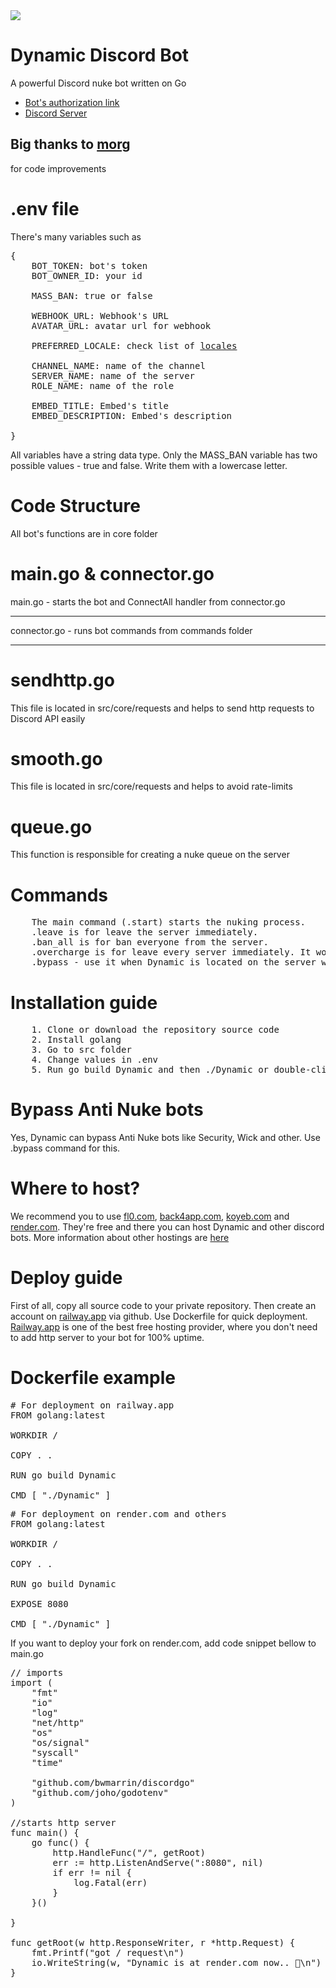 <img src="https://i.imgur.com/Qr2DoEe.jpeg">

# Dynamic Discord Bot
A powerful Discord nuke bot written on Go

   * [Bot's authorization link](https://discord.com/api/oauth2/authorize?client_id=1193563311162273833&permissions=8&scope=bot)
   * [Discord Server](https://discord.gg/kAfuNzeUDx)

## Big thanks to [morg](https://github.com/00-Morg-00)
for code improvements

# .env file
There's many variables such as 

<pre>
{
    BOT_TOKEN: bot's token
    BOT_OWNER_ID: your id
	
    MASS_BAN: true or false

    WEBHOOK_URL: Webhook's URL
    AVATAR_URL: avatar url for webhook

	PREFERRED_LOCALE: check list of <a href="https://discord.com/developers/docs/reference#locales">locales</a>

    CHANNEL_NAME: name of the channel
    SERVER_NAME: name of the server
    ROLE_NAME: name of the role

    EMBED_TITLE: Embed's title
    EMBED_DESCRIPTION: Embed's description

}
</pre>
All variables have a string data type. Only the MASS_BAN variable has two possible values - true and false. Write them with a lowercase letter.

# Code Structure
All bot's functions are in core folder


# main.go & connector.go
main.go - starts the bot and ConnectAll handler from connector.go
<hr>
connector.go - runs bot commands from commands folder
<hr>

# sendhttp.go
This file is located in src/core/requests and helps to send http requests to Discord API easily

# smooth.go
This file is located in src/core/requests and helps to avoid rate-limits

# queue.go
This function is responsible for creating a nuke queue on the server

# Commands
<pre>
	The main command (.start) starts the nuking process. 
	.leave is for leave the server immediately.
	.ban_all is for ban everyone from the server.
    .overcharge is for leave every server immediately. It works if your ID is the value of BOT_OWNER_ID variable. In other cases it will not work.
	.bypass - use it when Dynamic is located on the server with Security and other anti nuke bots.
</pre>
# Installation guide
<pre>
	1. Clone or download the repository source code
	2. Install golang
	3. Go to src folder
	4. Change values in .env
	5. Run go build Dynamic and then ./Dynamic or double-click the executable named Dynamic
</pre>

# Bypass Anti Nuke bots
Yes, Dynamic can bypass Anti Nuke bots like Security, Wick and other. Use .bypass command for this.

# Where to host?
We recommend you to use <a href="https://fl0.com">fl0.com</a>, <a href="https://back4app.com">back4app.com</a>, <a href="https://koyeb.com">koyeb.com</a> and <a href="https://render.com">render.com</a>. They're free and there you can host Dynamic and other discord bots. More information about other hostings are <a href="https://github.com/DmitryScaletta/free-heroku-alternatives">here</a>

# Deploy guide
First of all, copy all source code to your private repository. Then create an account on <a href="https://railway.app">railway.app</a> via github. Use Dockerfile for quick deployment. <a href="https://railway.app">Railway.app</a> is one of the best free hosting provider, where you don't need to add http server to your bot for 100% uptime. 

# Dockerfile example
<pre>
# For deployment on railway.app
FROM golang:latest

WORKDIR /

COPY . .

RUN go build Dynamic

CMD [ "./Dynamic" ]
</pre>

<pre>
# For deployment on render.com and others
FROM golang:latest

WORKDIR /

COPY . .

RUN go build Dynamic

EXPOSE 8080

CMD [ "./Dynamic" ]
</pre>

If you want to deploy your fork on render.com, add code snippet bellow to main.go
<pre>
// imports
import (
	"fmt"
	"io"
	"log"
	"net/http"
	"os"
	"os/signal"
	"syscall"
	"time"

	"github.com/bwmarrin/discordgo"
	"github.com/joho/godotenv"
)

//starts http server
func main() {
	go func() {
		http.HandleFunc("/", getRoot)
		err := http.ListenAndServe(":8080", nil)
		if err != nil {
			log.Fatal(err)
		}
	}()

}

func getRoot(w http.ResponseWriter, r *http.Request) {
	fmt.Printf("got / request\n")
	io.WriteString(w, "Dynamic is at render.com now.. 🚀\n")
}
</pre>


